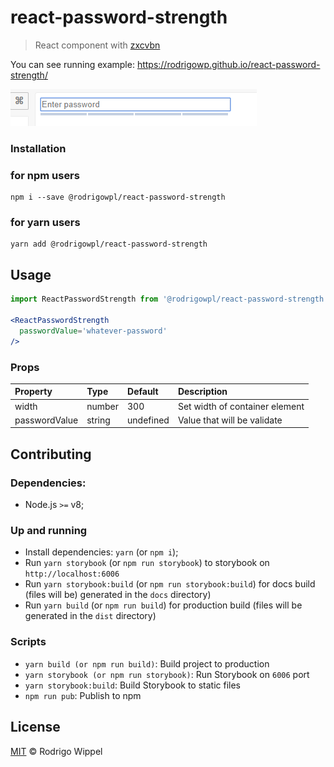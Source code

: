 # react-password-strength

> React component with [zxcvbn](https://github.com/dropbox/zxcvbn)

You can see running example: https://rodrigowp.github.io/react-password-strength/

![](https://github.com/RodrigoWP/react-password-strength/blob/master/example.gif)

### Installation

### for npm users
```console
npm i --save @rodrigowpl/react-password-strength
```

### for yarn users
```console
yarn add @rodrigowpl/react-password-strength
```

## Usage

```jsx
import ReactPasswordStrength from '@rodrigowpl/react-password-strength'

<ReactPasswordStrength
  passwordValue='whatever-password'
/>
```

### Props

| Property | Type | Default | Description |
|:---|:---|:---|:---|
| width | number | 300 | Set width of container element
| passwordValue | string | undefined | Value that will be validate

## Contributing

### Dependencies:

- Node.js `>=` v8;

### Up and running

- Install dependencies: `yarn` (or `npm i`);
- Run `yarn storybook` (or `npm run storybook`) to storybook on `http://localhost:6006`
- Run `yarn storybook:build` (or `npm run storybook:build`) for docs build (files will be) generated in the `docs` directory)
- Run `yarn build` (or `npm run build`) for production build (files will be generated in the `dist` directory)

### Scripts

- `yarn build (or npm run build)`: Build project to production
- `yarn storybook (or npm run storybook)`: Run Storybook on `6006` port
- `yarn storybook:build`: Build Storybook to static files
- `npm run pub`: Publish to npm

## License

[MIT](https://github.com/RodrigoWP/licenses/blob/master/LICENSE) &copy; Rodrigo Wippel
